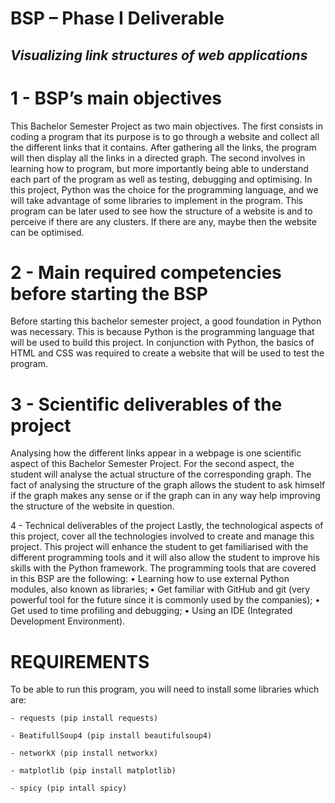 # BSP – Phase I Deliverable
## _Visualizing link structures of web applications_


# 1 - BSP’s main objectives
This Bachelor Semester Project as two main objectives.
 The first consists in coding a program that its purpose is to go through a website and collect all the different links that it contains. After gathering all the links, the program will then display all the links in a directed graph. 
The second involves in learning how to program, but more importantly being able to understand each part of the program as well as testing, debugging and optimising.
In this project, Python was the choice for the programming language, and we will take advantage of some libraries to implement in the program.
This program can be later used to see how the structure of a website is and to perceive if there are any clusters. If there are any, maybe then the website can be optimised. 

# 2 - Main required competencies before starting the BSP
Before starting this bachelor semester project, a good foundation in Python was necessary. This is because Python is the programming language that will be used to build this project. In conjunction with Python, the basics of HTML and CSS was required to create a website that will be used to test the program.

# 3 - Scientific deliverables of the project
Analysing how the different links appear in a webpage is one scientific aspect of this Bachelor Semester Project. For the second aspect, the student will analyse the actual structure of the corresponding graph. 
The fact of analysing the structure of the graph allows the student to ask himself if the graph makes any sense or if the graph can in any way help improving the structure of the website in question.


4 - Technical deliverables of the project
Lastly, the technological aspects of this project, cover all the technologies involved to create and manage this project.
This project will enhance the student to get familiarised with the different programming tools and it will also allow the student to improve his skills with the Python framework. 
The programming tools that are covered in this BSP are the following:
•	Learning how to use external Python modules, also known as libraries;
•	Get familiar with GitHub and git (very powerful tool for the future since it is commonly used by the companies);
•	Get used to time profiling and debugging;
•	Using an IDE (Integrated Development Environment).


# REQUIREMENTS
To be able to run this program, you will need to install some libraries which are:

    - requests (pip install requests)
    
    - BeatifullSoup4 (pip install beautifulsoup4)
    
    - networkX (pip install networkx)
    
    - matplotlib (pip install matplotlib)
    
    - spicy (pip intall spicy)
